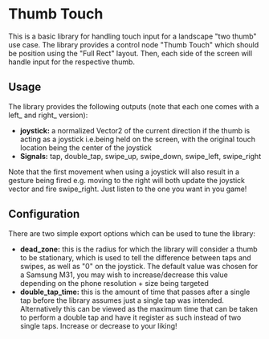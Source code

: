 # Thumb Touch

This is a basic library for handling touch input for a landscape "two thumb" use case. The library provides a control node "Thumb Touch" which should be position using the "Full Rect" layout. Then, each side of the screen will handle input for the respective thumb. 

## Usage
The library provides the following outputs (note that each one comes with a left_ and right_ version):

 - **joystick:** a normalized Vector2 of the current direction if the thumb is acting as a joystick i.e.being held on the screen, with the original touch location being the center of the joystick
 - **Signals:** tap, double_tap, swipe_up, swipe_down, swipe_left, swipe_right

Note that the first movement when using a joystick will also result in a gesture being fired e.g. moving to the right will both update the joystick vector and fire swipe_right. Just listen to the one you want in you game!

## Configuration
There are two simple export options which can be used to tune the library:

 - **dead_zone:** this is the radius for which the library will consider a thumb to be stationary, which is used to tell the difference between taps and swipes, as well as "0" on the joystick. The default value was chosen for a Samsung M31, you may wish to increase/decrease this value depending on the phone resolution + size being targeted
 - **double_tap_time:** this is the amount of time that passes after a single tap before the library assumes just a single tap was intended. Alternatively this can be viewed as the maximum time that can be taken to perform a double tap and have it register as such instead of two single taps. Increase or decrease to your liking!

